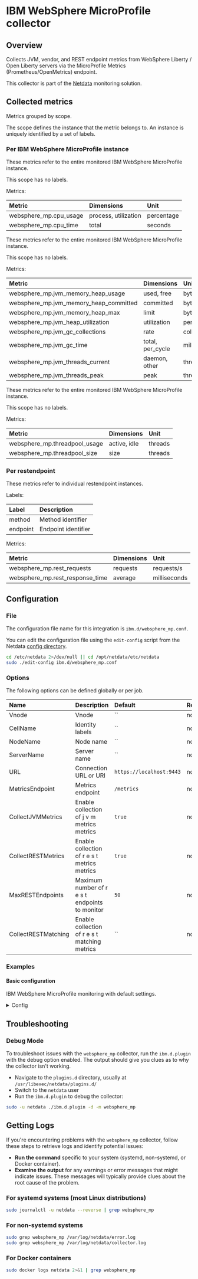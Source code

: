 # IBM WebSphere MicroProfile collector

## Overview

Collects JVM, vendor, and REST endpoint metrics from WebSphere Liberty / Open Liberty
servers via the MicroProfile Metrics (Prometheus/OpenMetrics) endpoint.


This collector is part of the [Netdata](https://github.com/netdata/netdata) monitoring solution.

## Collected metrics

Metrics grouped by scope.

The scope defines the instance that the metric belongs to. An instance is uniquely identified by a set of labels.

### Per IBM WebSphere MicroProfile instance


These metrics refer to the entire monitored IBM WebSphere MicroProfile instance.

This scope has no labels.

Metrics:

| Metric | Dimensions | Unit |
|:-------|:-----------|:-----|
| websphere_mp.cpu_usage | process, utilization | percentage |
| websphere_mp.cpu_time | total | seconds |

These metrics refer to the entire monitored IBM WebSphere MicroProfile instance.

This scope has no labels.

Metrics:

| Metric | Dimensions | Unit |
|:-------|:-----------|:-----|
| websphere_mp.jvm_memory_heap_usage | used, free | bytes |
| websphere_mp.jvm_memory_heap_committed | committed | bytes |
| websphere_mp.jvm_memory_heap_max | limit | bytes |
| websphere_mp.jvm_heap_utilization | utilization | percentage |
| websphere_mp.jvm_gc_collections | rate | collections/s |
| websphere_mp.jvm_gc_time | total, per_cycle | milliseconds |
| websphere_mp.jvm_threads_current | daemon, other | threads |
| websphere_mp.jvm_threads_peak | peak | threads |

These metrics refer to the entire monitored IBM WebSphere MicroProfile instance.

This scope has no labels.

Metrics:

| Metric | Dimensions | Unit |
|:-------|:-----------|:-----|
| websphere_mp.threadpool_usage | active, idle | threads |
| websphere_mp.threadpool_size | size | threads |



### Per restendpoint

These metrics refer to individual restendpoint instances.

Labels:

| Label | Description |
|:------|:------------|
| method | Method identifier |
| endpoint | Endpoint identifier |

Metrics:

| Metric | Dimensions | Unit |
|:-------|:-----------|:-----|
| websphere_mp.rest_requests | requests | requests/s |
| websphere_mp.rest_response_time | average | milliseconds |


## Configuration

### File

The configuration file name for this integration is `ibm.d/websphere_mp.conf`.

You can edit the configuration file using the `edit-config` script from the
Netdata [config directory](https://github.com/netdata/netdata/blob/master/docs/netdata-agent/configuration.md#the-netdata-config-directory).

```bash
cd /etc/netdata 2>/dev/null || cd /opt/netdata/etc/netdata
sudo ./edit-config ibm.d/websphere_mp.conf
```

### Options

The following options can be defined globally or per job.

| Name | Description | Default | Required | Min | Max |
|:-----|:------------|:--------|:---------|:----|:----|
| Vnode | Vnode | `` | no | - | - |
| CellName | Identity labels | `` | no | - | - |
| NodeName | Node name | `` | no | - | - |
| ServerName | Server name | `` | no | - | - |
| URL | Connection URL or URI | `https://localhost:9443` | no | - | - |
| MetricsEndpoint | Metrics endpoint | `/metrics` | no | - | - |
| CollectJVMMetrics | Enable collection of j v m metrics metrics | `true` | no | - | - |
| CollectRESTMetrics | Enable collection of r e s t metrics metrics | `true` | no | - | - |
| MaxRESTEndpoints | Maximum number of r e s t endpoints to monitor | `50` | no | - | - |
| CollectRESTMatching | Enable collection of r e s t matching metrics | `` | no | - | - |

### Examples

#### Basic configuration

IBM WebSphere MicroProfile monitoring with default settings.

<details>
<summary>Config</summary>

```yaml
jobs:
  - name: local
    endpoint: dummy://localhost
```

</details>

## Troubleshooting

### Debug Mode

To troubleshoot issues with the `websphere_mp` collector, run the `ibm.d.plugin` with the debug option enabled.
The output should give you clues as to why the collector isn't working.

- Navigate to the `plugins.d` directory, usually at `/usr/libexec/netdata/plugins.d/`
- Switch to the `netdata` user
- Run the `ibm.d.plugin` to debug the collector:

```bash
sudo -u netdata ./ibm.d.plugin -d -m websphere_mp
```

## Getting Logs

If you're encountering problems with the `websphere_mp` collector, follow these steps to retrieve logs and identify potential issues:

- **Run the command** specific to your system (systemd, non-systemd, or Docker container).
- **Examine the output** for any warnings or error messages that might indicate issues. These messages will typically provide clues about the root cause of the problem.

### For systemd systems (most Linux distributions)

```bash
sudo journalctl -u netdata --reverse | grep websphere_mp
```

### For non-systemd systems

```bash
sudo grep websphere_mp /var/log/netdata/error.log
sudo grep websphere_mp /var/log/netdata/collector.log
```

### For Docker containers

```bash
sudo docker logs netdata 2>&1 | grep websphere_mp
```
